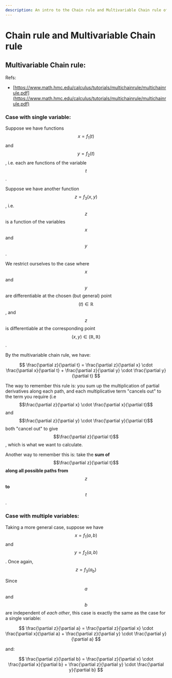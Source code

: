 ```yaml
---
description: An intro to the Chain rule and Multivariable Chain rule of parial derivatives.
---
```


# Chain rule and Multivariable Chain rule

## Multivariable Chain rule:

Refs:

* [https://www.math.hmc.edu/calculus/tutorials/multichainrule/multichainrule.pdf](https://www.math.hmc.edu/calculus/tutorials/multichainrule/multichainrule.pdf)

### Case with single variable:

Suppose we have functions $$x = f_1(t)$$ and $$y = f_2(t)$$, i.e. each are functions of the variable $$t$$.

Suppose we have another function $$z = f_3(x,y)$$, i.e. $$z$$ is a function of the variables $$x$$ and $$y$$.

We restrict ourselves to the case where $$x$$ and $$y$$ are differentiable at the chosen \(but general\) point $$(t) \in \mathbb{R}$$, and $$z$$ is differentiable at the corresponding point $$(x,y) \in (\mathbb{R}, \mathbb{R})$$.

By the multivariable chain rule, we have:

$$
\frac{\partial z}{\partial t} = \frac{\partial z}{\partial x} \cdot \frac{\partial x}{\partial t} + \frac{\partial z}{\partial y} \cdot \frac{\partial y}{\partial t}
$$

The way to remember this rule is: you sum up the multiplication of partial derivatives along each path, and each multiplicative term "cancels out" to the term you require \(i.e $$\frac{\partial z}{\partial x} \cdot \frac{\partial x}{\partial t}$$ and $$\frac{\partial z}{\partial y} \cdot \frac{\partial y}{\partial t}$$ both "cancel out" to give $$\frac{\partial z}{\partial t}$$, which is what we want to calculate.

Another way to remember this is: take the **sum of** $$\frac{\partial z}{\partial t}$$ **along all possible paths from** $$z$$ **to** $$t$$.

### Case with multiple variables:

Taking a more general case, suppose we have $$x = f_1(a,b)$$ and $$y = f_2(a,b)$$. Once again, $$z = f_3(a_b)$$

Since $$a$$ and $$b$$ are independent of _each other_, this case is exactly the same as the case for a single variable:

$$
\frac{\partial z}{\partial a} = \frac{\partial z}{\partial x} \cdot \frac{\partial x}{\partial a} + \frac{\partial z}{\partial y} \cdot \frac{\partial y}{\partial a}
$$

and:

$$
\frac{\partial z}{\partial b} = \frac{\partial z}{\partial x} \cdot \frac{\partial x}{\partial b} + \frac{\partial z}{\partial y} \cdot \frac{\partial y}{\partial b}
$$

